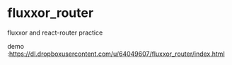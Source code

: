 fluxxor_router
==============

fluxxor and react-router practice

demo :https://dl.dropboxusercontent.com/u/64049607/fluxxor_router/index.html

